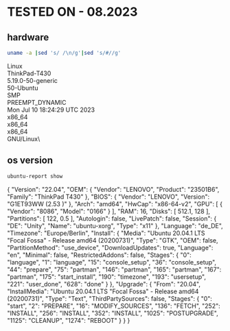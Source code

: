# TESTED ON - 08.2023

## hardware

```bash
uname -a |sed 's/ /\n/g'|sed 's/#//g'
```

Linux\
ThinkPad-T430\
5.19.0-50-generic\
50-Ubuntu\
SMP\
PREEMPT_DYNAMIC\
Mon Jul 10 18:24:29 UTC 2023\
x86_64\
x86_64\
x86_64\
GNU/Linux\

## os version

```bash
ubuntu-report show
```

{
  "Version": "22.04",
  "OEM": {
    "Vendor": "LENOVO",
    "Product": "23501B6",
    "Family": "ThinkPad T430"
  },
  "BIOS": {
    "Vendor": "LENOVO",
    "Version": "G1ET93WW (2.53 )"
  },
  "Arch": "amd64",
  "HwCap": "x86-64-v2",
  "GPU": [
    {
      "Vendor": "8086",
      "Model": "0166"
    }
  ],
  "RAM": 16,
  "Disks": [
    512.1,
    128
  ],
  "Partitions": [
    122,
    0.5
  ],
  "Autologin": false,
  "LivePatch": false,
  "Session": {
    "DE": "Unity",
    "Name": "ubuntu-xorg",
    "Type": "x11"
  },
  "Language": "de_DE",
  "Timezone": "Europe/Berlin",
  "Install": {
    "Media": "Ubuntu 20.04.1 LTS \"Focal Fossa\" - Release amd64 (20200731)",
    "Type": "GTK",
    "OEM": false,
    "PartitionMethod": "use_device",
    "DownloadUpdates": true,
    "Language": "en",
    "Minimal": false,
    "RestrictedAddons": false,
    "Stages": {
      "0": "language",
      "1": "language",
      "15": "console_setup",
      "36": "console_setup",
      "44": "prepare",
      "75": "partman",
      "146": "partman",
      "165": "partman",
      "167": "partman",
      "175": "start_install",
      "190": "timezone",
      "193": "usersetup",
      "221": "user_done",
      "628": "done"
    }
  },
  "Upgrade": {
    "From": "20.04",
    "InstallMedia": "Ubuntu 20.04.1 LTS \"Focal Fossa\" - Release amd64 (20200731)",
    "Type": "Text",
    "ThirdPartySources": false,
    "Stages": {
      "0": "start",
      "2": "PREPARE",
      "16": "MODIFY_SOURCES",
      "136": "FETCH",
      "252": "INSTALL",
      "256": "INSTALL",
      "352": "INSTALL",
      "1025": "POSTUPGRADE",
      "1125": "CLEANUP",
      "1274": "REBOOT"
    }
  }
}
